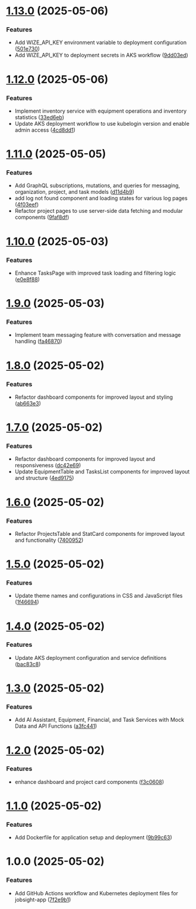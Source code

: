 # [1.13.0](https://github.com/wize-works/jobsight-app/compare/v1.12.0...v1.13.0) (2025-05-06)


### Features

* Add WIZE_API_KEY environment variable to deployment configuration ([501e730](https://github.com/wize-works/jobsight-app/commit/501e73013bff63da9aaf0c8035b0a2b0dd4d7922))
* Add WIZE_API_KEY to deployment secrets in AKS workflow ([9dd03ed](https://github.com/wize-works/jobsight-app/commit/9dd03ed22d22250d2dfd61c77cc06805fb29c7ae))

# [1.12.0](https://github.com/wize-works/jobsight-app/compare/v1.11.0...v1.12.0) (2025-05-06)


### Features

* Implement inventory service with equipment operations and inventory statistics ([33ed6eb](https://github.com/wize-works/jobsight-app/commit/33ed6eb4332fff79a1aaa5ed3f2aa0ae3642074e))
* Update AKS deployment workflow to use kubelogin version and enable admin access ([4cd8dd1](https://github.com/wize-works/jobsight-app/commit/4cd8dd128efd36413cff2db811da16ca224ff939))

# [1.11.0](https://github.com/wize-works/jobsight-app/compare/v1.10.0...v1.11.0) (2025-05-05)


### Features

* Add GraphQL subscriptions, mutations, and queries for messaging, organization, project, and task models ([d11d4b9](https://github.com/wize-works/jobsight-app/commit/d11d4b9248c05c4140e108fcd0e25f49e12a2d80))
* add log not found component and loading states for various log pages ([4f03eef](https://github.com/wize-works/jobsight-app/commit/4f03eef80b259660657249c8231fcc1b5a7540cc))
* Refactor project pages to use server-side data fetching and modular components ([9faf8df](https://github.com/wize-works/jobsight-app/commit/9faf8dfae67dd83ca3b9989f8beb580f80a1697c))

# [1.10.0](https://github.com/wize-works/jobsight-app/compare/v1.9.0...v1.10.0) (2025-05-03)


### Features

* Enhance TasksPage with improved task loading and filtering logic ([e0e8f88](https://github.com/wize-works/jobsight-app/commit/e0e8f88c55d3208b1065abb3102590f09b7174d6))

# [1.9.0](https://github.com/wize-works/jobsight-app/compare/v1.8.0...v1.9.0) (2025-05-03)


### Features

* Implement team messaging feature with conversation and message handling ([fa46870](https://github.com/wize-works/jobsight-app/commit/fa46870f7e19e0ce67c202a9159de003d1c54a75))

# [1.8.0](https://github.com/wize-works/jobsight-app/compare/v1.7.0...v1.8.0) (2025-05-02)


### Features

* Refactor dashboard components for improved layout and styling ([ab663e3](https://github.com/wize-works/jobsight-app/commit/ab663e32065908c43fba3bb83f89a9eea100c583))

# [1.7.0](https://github.com/wize-works/jobsight-app/compare/v1.6.0...v1.7.0) (2025-05-02)


### Features

* Refactor dashboard components for improved layout and responsiveness ([dc42e69](https://github.com/wize-works/jobsight-app/commit/dc42e69e4cef9ca159bcf637c8f7b0e7a9f7bbf7))
* Update EquipmentTable and TasksList components for improved layout and structure ([4ed9175](https://github.com/wize-works/jobsight-app/commit/4ed9175eaf1527ede811dad027896b92d8c25945))

# [1.6.0](https://github.com/wize-works/jobsight-app/compare/v1.5.0...v1.6.0) (2025-05-02)


### Features

* Refactor ProjectsTable and StatCard components for improved layout and functionality ([7400952](https://github.com/wize-works/jobsight-app/commit/74009527ecede31ce68de13e1dad09003f7aeb06))

# [1.5.0](https://github.com/wize-works/jobsight-app/compare/v1.4.0...v1.5.0) (2025-05-02)


### Features

* Update theme names and configurations in CSS and JavaScript files ([1f46694](https://github.com/wize-works/jobsight-app/commit/1f46694434b9f81d0eb50f59519f2c092663040f))

# [1.4.0](https://github.com/wize-works/jobsight-app/compare/v1.3.0...v1.4.0) (2025-05-02)


### Features

* Update AKS deployment configuration and service definitions ([bac83c8](https://github.com/wize-works/jobsight-app/commit/bac83c83074da26989ec41b39efe77b89650d955))

# [1.3.0](https://github.com/wize-works/jobsight-app/compare/v1.2.0...v1.3.0) (2025-05-02)


### Features

* Add AI Assistant, Equipment, Financial, and Task Services with Mock Data and API Functions ([a3fc441](https://github.com/wize-works/jobsight-app/commit/a3fc441c24d675cc4ca9b3aa1624627c78a23886))

# [1.2.0](https://github.com/wize-works/jobsight-app/compare/v1.1.0...v1.2.0) (2025-05-02)


### Features

* enhance dashboard and project card components ([f3c0608](https://github.com/wize-works/jobsight-app/commit/f3c060810f6d64b2bed02f2f7c6e2126a44c5687))

# [1.1.0](https://github.com/wize-works/jobsight-app/compare/v1.0.0...v1.1.0) (2025-05-02)


### Features

* Add Dockerfile for application setup and deployment ([9b99c63](https://github.com/wize-works/jobsight-app/commit/9b99c63c7acc95d9d914c54ca760c4fa8856b044))

# 1.0.0 (2025-05-02)


### Features

* Add GitHub Actions workflow and Kubernetes deployment files for jobsight-app ([7f2e9b1](https://github.com/wize-works/jobsight-app/commit/7f2e9b1f6f28ec5824d8d08f48a500ab562fcf45))
